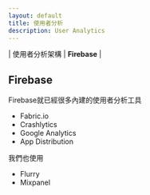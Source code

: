 ```yaml
---
layout: default
title: 使用者分析
description: User Analytics
---
```


<a name="zh-tw"></a>

| 使用者分析架構 | **Firebase** |

## Firebase

Firebase就已經很多內建的使用者分析工具

* Fabric.io
* Crashlytics
* Google Analytics
* App Distribution

我們也使用

* Flurry
* Mixpanel